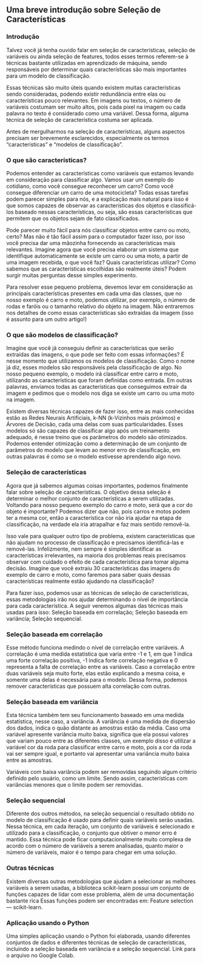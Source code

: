 ## Uma breve introdução sobre Seleção de Características

### Introdução
Talvez você já tenha ouvido falar em seleção de características, seleção de variáveis ou ainda seleção de features, todos esses termos referem-se à técnicas bastante utilizadas em aprendizado de máquina, sendo responsáveis por determinar quais características são mais importantes para um modelo de classificação. 

Essas técnicas são muito úteis quando existem muitas características sendo consideradas, podendo existir redundância entre elas ou características pouco relevantes. Em imagens ou textos, o número de variáveis costumam ser muito altos, pois cada pixel na imagem ou cada palavra no texto é considerado como uma variável. Dessa forma, alguma técnica de seleção de característica costuma ser aplicada.

Antes de mergulharmos na seleção de características, alguns aspectos precisam ser brevemente esclarecidos, especialmente os termos “características” e “modelos de classificação”.

### O que são características?
Podemos entender as características como variáveis que estamos levando em consideração para classificar algo. Vamos usar um exemplo do cotidiano, como você consegue reconhecer um carro? Como você consegue diferenciar um carro de uma motocicleta? Todas essas tarefas podem parecer simples para nós, e a explicação mais natural para isso é que somos capazes de observar as características dos objetos e classificá-los baseado nessas características, ou seja, são essas características que permitem que os objetos sejam de fato classificados.

Pode parecer muito fácil para nós classificar objetos entre carro ou moto, certo? Mas não é tão fácil assim para o computador fazer isso, por isso você precisa dar uma mãozinha fornecendo as características mais relevantes. Imagine agora que você precisa elaborar um sistema que identifique automaticamente se existe um carro ou uma moto, a partir de uma imagem recebida, o que você faz? Quais características utilizar? Como sabemos que as características escolhidas são realmente úteis? Podem surgir muitas perguntas desse simples experimento.

Para resolver esse pequeno problema, devemos levar em consideração as principais características presentes em cada uma das classes, que no nosso exemplo é carro e moto, podemos utilizar, por exemplo, o número de rodas e faróis ou o tamanho relativo do objeto na imagem. Não entraremos nos detalhes de como essas características são extraídas da imagem (isso é assunto para um outro artigo!)

### O que são modelos de classificação?
Imagine que você já conseguiu definir as características que serão extraídas das imagens, o que pode ser feito com essas informações? É nesse momento que utilizamos os modelos de classificação. Como o nome já diz, esses modelos são responsáveis pela classificação de algo. No nosso pequeno exemplo, o modelo irá classificar entre carro e moto, utilizando as características que foram definidas como entrada. Em outras palavras, enviamos todas as características que conseguimos extrair da imagem e pedimos que o modelo nos diga se existe um carro ou uma moto na imagem. 

Existem diversas técnicas capazes de fazer isso, entre as mais conhecidas estão as Redes Neurais Artificiais, k-NN (k-Vizinhos mais próximos) e Árvores de Decisão, cada uma delas com suas particularidades. Esses modelos só são capazes de classificar algo após um treinamento adequado, é nesse treino que os parâmetros do modelo são otimizados. Podemos entender otimização como a determinação de um conjunto de parâmetros do modelo que levam ao menor erro de classificação, em outras palavras é como se o modelo estivesse aprendendo algo novo. 

### Seleção de características
Agora que já sabemos algumas coisas importantes, podemos finalmente falar sobre seleção de características. O objetivo dessa seleção é determinar o melhor conjunto de características a serem utilizadas. Voltando para nosso pequeno exemplo do carro e moto, será que a cor do objeto é importante? Podemos dizer que não, pois carros e motos podem ter a mesma cor, então a característica cor não iria ajudar na etapa de classificação, na verdade ela iria atrapalhar e faz mais sentido removê-la. 

Isso vale para qualquer outro tipo de problema, existem características que não ajudam no processo de classificação e precisamos identificá-las e removê-las. Infelizmente, nem sempre é simples identificar as características irrelevantes, na maioria dos problemas reais precisamos observar com cuidado o efeito de cada característica para tomar alguma decisão. Imagine que você extraiu 30 características das imagens do exemplo de carro e moto, como faremos para saber quais dessas características realmente estão ajudando na classificação?

Para fazer isso, podemos usar as técnicas de seleção de características, essas metodologias irão nos ajudar determinando o nível de importância para cada característica. A seguir veremos algumas das técnicas mais usadas para isso:
Seleção baseada em correlação;
Seleção baseada em variância;
Seleção sequencial.

### Seleção baseada em correlação
Esse método funciona medindo o nível de correlação entre variáveis. A correlação é uma medida estatística que varia entre -1 e 1, em que 1 indica uma forte correlação positiva, -1 indica forte correlação negativa e 0 representa a falta de correlação entre as variáveis. Caso a correlação entre duas variáveis seja muito forte, elas estão explicando a mesma coisa, e somente uma delas é necessária para o modelo. Dessa forma, podemos remover características que possuem alta correlação com outras.

### Seleção baseada em variância
Esta técnica também tem seu funcionamento baseado em uma medida estatística, nesse caso, a variância. A variância é uma medida de dispersão dos dados, indica o quão distante as amostras estão da média. Caso uma variável apresente variância muito baixa, significa que ela possui valores que variam pouco entre as diferentes classes, um exemplo disso é utilizar a variável cor da roda para classificar entre carro e moto, pois a cor da roda vai ser sempre igual, e portanto vai apresentar uma variância muito baixa entre as amostras. 

Variáveis com baixa variância podem ser removidas seguindo algum critério definido pelo usuário, como um limite. Sendo assim, características com variâncias menores que o limite podem ser removidas.

### Seleção sequencial
Diferente dos outros métodos, na seleção sequencial o resultado obtido no modelo de classificação é usado para definir quais variáveis serão usadas. Nessa técnica, em cada iteração, um conjunto de variáveis é selecionado e utilizado para a classificação, o conjunto que obtiver o menor erro é mantido. Essa técnica pode ficar computacionalmente muito complexa de acordo com o número de variáveis a serem analisadas, quanto maior o número de variáveis, maior é o tempo para chegar em uma solução.

### Outras técnicas
Existem diversas outras metodologias que ajudam a selecionar as melhores variáveis a serem usadas, a biblioteca scikit-learn possui um conjunto de funções capazes de lidar com esse problema, além de uma documentação bastante rica Essas funções podem ser encontradas em: Feature selection — scikit-learn.

### Aplicação usando o Python
Uma simples aplicação usando o Python foi elaborada, usando diferentes conjuntos de dados e diferentes técnicas de seleção de características, incluindo a seleção baseada em variância e a seleção sequencial. Link para o arquivo no Google Colab.
